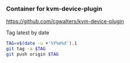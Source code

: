 ### Container for kvm-device-plugin

https://github.com/cgwalters/kvm-device-plugin

Tag latest by date

```bash
TAG=v$(date -u +'%Y%m%d').1
git tag -a $TAG
git push origin $TAG
```
